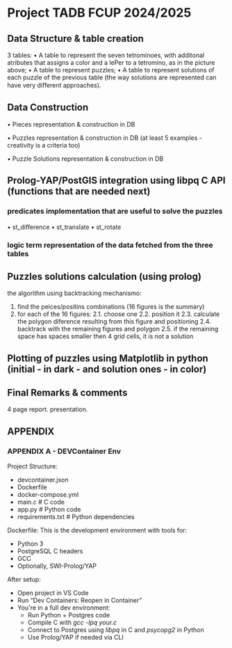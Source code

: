 # Project TADB FCUP 2024/2025



## Data Structure & table creation 
3 tables:
• A table to represent the seven tetrominoes, with additonal atributes that assigns a color and a lePer to a tetromino, as in the picture above;
• A table to represent puzzles;
• A table to represent solutions of each puzzle of the previous table (the way solutions are represented can have very diﬀerent approaches).

## Data Construction

• Pieces representation & construction in DB

• Puzzles representation  & construction in DB (at least 5 examples - creativity is a criteria too)

• Puzzle Solutions representation  & construction in DB


## Prolog-YAP/PostGIS integration using libpq C API (functions that are needed next)

### predicates implementation that are useful to solve the puzzles
• st_diﬀerence
• st_translate
• st_rotate

### logic term representation of the data fetched from the three tables


## Puzzles solutions calculation (using prolog)
the algorithm using backtracking mechanismo:
1. find the peices/positins combinations (16 figures is the summary)
2. for each of the 16 figures:
   2.1. choose one
   2.2. position it
   2.3. calculate the polygon diference resulting from this figure and positioning
   2.4. backtrack with the remaining figures and polygon
   2.5. if the remaining space has spaces smaller then 4 grid cells, it is not a solution


## Plotting of puzzles using Matplotlib in python (initial - in dark - and solution ones - in color)


## Final Remarks & comments
4 page report.
presentation.

## APPENDIX

### APPENDIX A - DEVContainer Env

Project Structure:
* devcontainer.json
* Dockerfile
* docker-compose.yml
* main.c   # C code
* app.py   # Python code
* requirements.txt   # Python dependencies


Dockerfile:
This is the development environment with tools for:
* Python 3
* PostgreSQL C headers
* GCC
* Optionally, SWI-Prolog/YAP

After setup: 
* Open project in VS Code
* Run “Dev Containers: Reopen in Container”
* You're in a full dev environment:
   * Run Python + Postgres code
   * Compile C with _gcc -lpq your.c_
   * Connect to Postgres using _libpq_ in C and _psycopg2_ in Python
   * Use Prolog/YAP if needed via CLI


